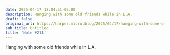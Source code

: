 ```yaml
---
date: 2025-04-17 18:04:51-05:00
description: Hanging with some old friends while in L.A.
draft: false
original_url: https://harper.micro.blog/2025/04/17/hanging-with-some-old-friends.html
sub_title: Untitled
title: 'Note #211'
---
```


Hanging with some old friends while in L.A.